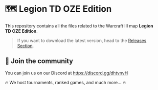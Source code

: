 # 🗺️ Legion TD OZE Edition

This repository contains all the files related to the Warcraft III map **Legion TD OZE Edition**.

> If you want to download the latest version, head to the [Releases Section](https://github.com/Team-OZE/LegionTD-Map/releases).

## 🤖 Join the community

You can join us on our Discord at https://discord.gg/dhtvnvH

🔥 We host tournaments, ranked games, and much more... 🔥
